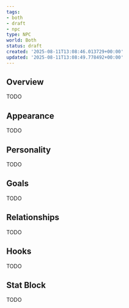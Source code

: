 ```yaml
---
tags:
- both
- draft
- npc
type: NPC
world: Both
status: draft
created: '2025-08-11T13:08:46.013729+00:00'
updated: '2025-08-11T13:08:49.778492+00:00'
---
```



## Overview

TODO
## Appearance

TODO
## Personality

TODO
## Goals

TODO
## Relationships

TODO
## Hooks

TODO
## Stat Block

TODO
